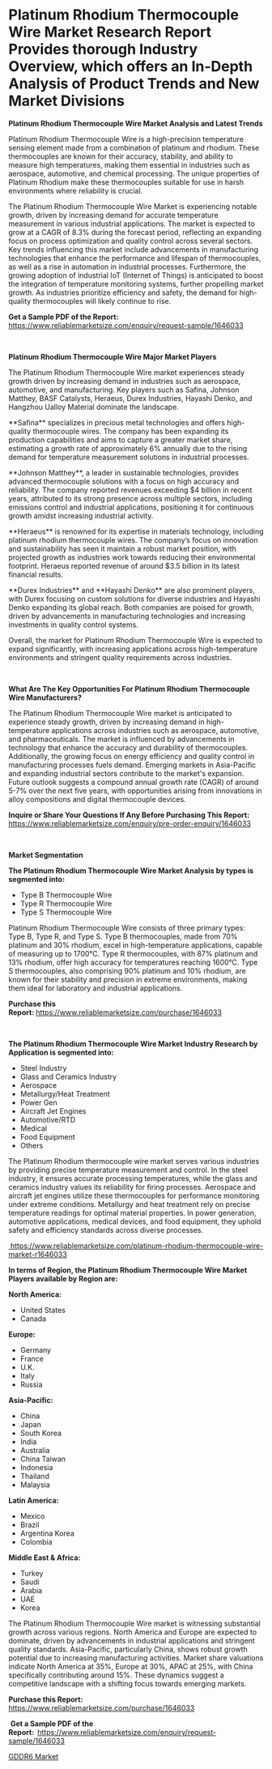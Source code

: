 <p><h1>Platinum Rhodium Thermocouple Wire Market Research Report Provides thorough Industry Overview, which offers an In-Depth Analysis of Product Trends and New Market Divisions</h1></p><p><strong>Platinum Rhodium Thermocouple Wire Market Analysis and Latest Trends</strong></p>
<p><p>Platinum Rhodium Thermocouple Wire is a high-precision temperature sensing element made from a combination of platinum and rhodium. These thermocouples are known for their accuracy, stability, and ability to measure high temperatures, making them essential in industries such as aerospace, automotive, and chemical processing. The unique properties of Platinum Rhodium make these thermocouples suitable for use in harsh environments where reliability is crucial.</p><p>The Platinum Rhodium Thermocouple Wire Market is experiencing notable growth, driven by increasing demand for accurate temperature measurement in various industrial applications. The market is expected to grow at a CAGR of 8.3% during the forecast period, reflecting an expanding focus on process optimization and quality control across several sectors. Key trends influencing this market include advancements in manufacturing technologies that enhance the performance and lifespan of thermocouples, as well as a rise in automation in industrial processes. Furthermore, the growing adoption of industrial IoT (Internet of Things) is anticipated to boost the integration of temperature monitoring systems, further propelling market growth. As industries prioritize efficiency and safety, the demand for high-quality thermocouples will likely continue to rise.</p></p>
<p><strong>Get a Sample PDF of the Report:&nbsp;</strong> <a href="https://www.reliablemarketsize.com/enquiry/request-sample/1646033?utm_campaign=2278&utm_medium=2&utm_source=Github&utm_content=ia&utm_term=12022025&utm_id=platinum-rhodium-thermocouple-wire">https://www.reliablemarketsize.com/enquiry/request-sample/1646033</a></p>
<p>&nbsp;</p>
<p><strong>Platinum Rhodium Thermocouple Wire Major Market Players</strong></p>
<p><p>The Platinum Rhodium Thermocouple Wire market experiences steady growth driven by increasing demand in industries such as aerospace, automotive, and manufacturing. Key players such as Safina, Johnson Matthey, BASF Catalysts, Heraeus, Durex Industries, Hayashi Denko, and Hangzhou Ualloy Material dominate the landscape.</p><p>**Safina** specializes in precious metal technologies and offers high-quality thermocouple wires. The company has been expanding its production capabilities and aims to capture a greater market share, estimating a growth rate of approximately 6% annually due to the rising demand for temperature measurement solutions in industrial processes.</p><p>**Johnson Matthey**, a leader in sustainable technologies, provides advanced thermocouple solutions with a focus on high accuracy and reliability. The company reported revenues exceeding $4 billion in recent years, attributed to its strong presence across multiple sectors, including emissions control and industrial applications, positioning it for continuous growth amidst increasing industrial activity.</p><p>**Heraeus** is renowned for its expertise in materials technology, including platinum rhodium thermocouple wires. The company’s focus on innovation and sustainability has seen it maintain a robust market position, with projected growth as industries work towards reducing their environmental footprint. Heraeus reported revenue of around $3.5 billion in its latest financial results.</p><p>**Durex Industries** and **Hayashi Denko** are also prominent players, with Durex focusing on custom solutions for diverse industries and Hayashi Denko expanding its global reach. Both companies are poised for growth, driven by advancements in manufacturing technologies and increasing investments in quality control systems.</p><p>Overall, the market for Platinum Rhodium Thermocouple Wire is expected to expand significantly, with increasing applications across high-temperature environments and stringent quality requirements across industries.</p></p>
<p>&nbsp;</p>
<p><strong>What Are The Key Opportunities For Platinum Rhodium Thermocouple Wire Manufacturers?</strong></p>
<p><p>The Platinum Rhodium Thermocouple Wire market is anticipated to experience steady growth, driven by increasing demand in high-temperature applications across industries such as aerospace, automotive, and pharmaceuticals. The market is influenced by advancements in technology that enhance the accuracy and durability of thermocouples. Additionally, the growing focus on energy efficiency and quality control in manufacturing processes fuels demand. Emerging markets in Asia-Pacific and expanding industrial sectors contribute to the market's expansion. Future outlook suggests a compound annual growth rate (CAGR) of around 5-7% over the next five years, with opportunities arising from innovations in alloy compositions and digital thermocouple devices.</p></p>
<p><strong>Inquire or Share Your Questions If Any Before Purchasing This Report:</strong> <a href="https://www.reliablemarketsize.com/enquiry/pre-order-enquiry/1646033?utm_campaign=2278&utm_medium=2&utm_source=Github&utm_content=ia&utm_term=12022025&utm_id=platinum-rhodium-thermocouple-wire">https://www.reliablemarketsize.com/enquiry/pre-order-enquiry/1646033</a></p>
<p>&nbsp;</p>
<p><strong>Market Segmentation</strong></p>
<p><strong>The Platinum Rhodium Thermocouple Wire Market Analysis by types is segmented into:</strong></p>
<p><ul><li>Type B Thermocouple Wire</li><li>Type R Thermocouple Wire</li><li>Type S Thermocouple Wire</li></ul></p>
<p><p>Platinum Rhodium Thermocouple Wire consists of three primary types: Type B, Type R, and Type S. Type B thermocouples, made from 70% platinum and 30% rhodium, excel in high-temperature applications, capable of measuring up to 1700°C. Type R thermocouples, with 87% platinum and 13% rhodium, offer high accuracy for temperatures reaching 1600°C. Type S thermocouples, also comprising 90% platinum and 10% rhodium, are known for their stability and precision in extreme environments, making them ideal for laboratory and industrial applications.</p></p>
<p><strong>Purchase this Report:&nbsp;</strong><a href="https://www.reliablemarketsize.com/purchase/1646033?utm_campaign=2278&utm_medium=2&utm_source=Github&utm_content=ia&utm_term=12022025&utm_id=platinum-rhodium-thermocouple-wire">https://www.reliablemarketsize.com/purchase/1646033</a></p>
<p>&nbsp;</p>
<p><strong>The Platinum Rhodium Thermocouple Wire Market Industry Research by Application is segmented into:</strong></p>
<p><ul><li>Steel Industry</li><li>Glass and Ceramics Industry</li><li>Aerospace</li><li>Metallurgy/Heat Treatment</li><li>Power Gen</li><li>Aircraft Jet Engines</li><li>Automotive/RTD</li><li>Medical</li><li>Food Equipment</li><li>Others</li></ul></p>
<p><p>The Platinum Rhodium thermocouple wire market serves various industries by providing precise temperature measurement and control. In the steel industry, it ensures accurate processing temperatures, while the glass and ceramics industry values its reliability for firing processes. Aerospace and aircraft jet engines utilize these thermocouples for performance monitoring under extreme conditions. Metallurgy and heat treatment rely on precise temperature readings for optimal material properties. In power generation, automotive applications, medical devices, and food equipment, they uphold safety and efficiency standards across diverse processes.</p></p>
<p><a href="https://www.reliablemarketsize.com/platinum-rhodium-thermocouple-wire-market-r1646033?utm_campaign=2278&utm_medium=2&utm_source=Github&utm_content=ia&utm_term=12022025&utm_id=platinum-rhodium-thermocouple-wire">&nbsp;https://www.reliablemarketsize.com/platinum-rhodium-thermocouple-wire-market-r1646033</a></p>
<p><strong>In terms of Region, the Platinum Rhodium Thermocouple Wire Market Players available by Region are:</strong></p>
<p>
    <p> <strong> North America: </strong>
        <ul>
            <li>United States</li>
            <li>Canada</li>
        </ul>
        </p> 
    <p> <strong> Europe: </strong>
        <ul>
            <li>Germany</li>
            <li>France</li>
            <li>U.K.</li>
            <li>Italy</li>
            <li>Russia</li>
        </ul>
        </p> 
    <p> <strong> Asia-Pacific: </strong>
        <ul>
            <li>China</li>
            <li>Japan</li>
            <li>South Korea</li>
            <li>India</li>
            <li>Australia</li>
            <li>China Taiwan</li>
            <li>Indonesia</li>
            <li>Thailand</li>
            <li>Malaysia</li>
        </ul>
        </p> 
    <p> <strong> Latin America: </strong>
        <ul>
            <li>Mexico</li>
            <li>Brazil</li>
            <li>Argentina Korea</li>
            <li>Colombia</li>
        </ul>
        </p> 
    <p> <strong> Middle East & Africa: </strong>
        <ul>
            <li>Turkey</li>
            <li>Saudi</li>
            <li>Arabia</li>
            <li>UAE</li>
            <li>Korea</li>
        </ul>
    </p>
    </p>
<p><p>The Platinum Rhodium Thermocouple Wire market is witnessing substantial growth across various regions. North America and Europe are expected to dominate, driven by advancements in industrial applications and stringent quality standards. Asia-Pacific, particularly China, shows robust growth potential due to increasing manufacturing activities. Market share valuations indicate North America at 35%, Europe at 30%, APAC at 25%, with China specifically contributing around 15%. These dynamics suggest a competitive landscape with a shifting focus towards emerging markets.</p></p>
<p><strong>Purchase this Report: </strong><a href="https://www.reliablemarketsize.com/purchase/1646033?utm_campaign=2278&utm_medium=2&utm_source=Github&utm_content=ia&utm_term=12022025&utm_id=platinum-rhodium-thermocouple-wire">https://www.reliablemarketsize.com/purchase/1646033</a></p>
<p>&nbsp;<strong>Get a Sample PDF of the Report:&nbsp;&nbsp;</strong><a href="https://www.reliablemarketsize.com/enquiry/request-sample/1646033?utm_campaign=2278&utm_medium=2&utm_source=Github&utm_content=ia&utm_term=12022025&utm_id=platinum-rhodium-thermocouple-wire">https://www.reliablemarketsize.com/enquiry/request-sample/1646033</a></p>
<p><strong></strong></p>
<p><p><a href="https://github.com/sholympia197070/Market-Research-Report-List-1/blob/main/gddr6-market.md?utm_campaign=2278&utm_medium=2&utm_source=Github&utm_content=ia&utm_term=12022025&utm_id=platinum-rhodium-thermocouple-wire">GDDR6 Market</a></p></p>
